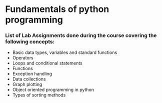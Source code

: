 # Fundamentals of python programming
### List of Lab Assignments done during the course covering the following concepts:
- Basic data types, variables and standard  functions
- Operators
- Loops and conditional statements
- Functions
- Exception handling
- Data collections 
- Graph plotting  
- Object oriented programming in python 
- Types of sorting methods

